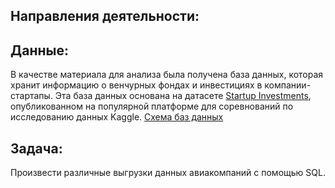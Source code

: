 ## Направления деятельности:

## Данные:
В качестве материала для анализа была получена база данных, которая хранит информацию о венчурных фондах и инвестициях в компании-стартапы. Эта база данных основана на датасете [Startup Investments](https://www.kaggle.com/code/justinas/startup-investments), опубликованном на популярной платформе для соревнований по исследованию данных Kaggle. 
[Схема баз данных](https://code.s3.yandex.net/SQL%20for%20data%20and%20analytics/ER/basic_sql_project.pdf)

## Задача:
Произвести различные выгрузки данных авиакомпаний с помощью SQL.
